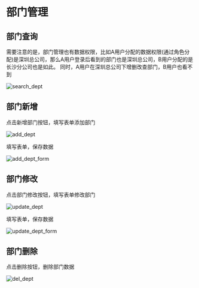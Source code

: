 # 部门管理

## 部门查询

需要注意的是，部门管理也有数据权限，比如A用户分配的数据权限(通过角色分配)是深圳总公司，那么A用户登录后看到的部门也是深圳总公司，B用户分配的是长沙分公司也是如此。
同时，A用户在深圳总公司下增删改查部门，B用户也看不到

![search_dept](/assets/img/system/dept/search_dept.png)

## 部门新增

点击新增部门按钮，填写表单添加部门

![add_dept](/assets/img/system/dept/add_dept.png)

填写表单，保存数据

![add_dept_form](/assets/img/system/dept/add_dept_form.png)


## 部门修改

点击部门修改按钮，填写表单修改部门

![update_dept](/assets/img/system/dept/update_dept.png)

填写表单，保存数据

![update_dept_form](/assets/img/system/dept/update_dept_form.png)

## 部门删除

点击删除按钮，删除部门数据

![del_dept](/assets/img/system/dept/del_dept.png)